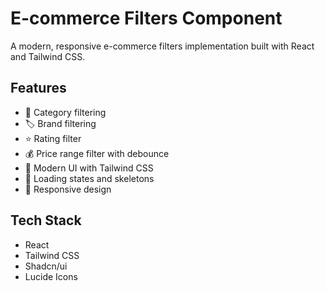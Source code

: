 # E-commerce Filters Component

A modern, responsive e-commerce filters implementation built with React and Tailwind CSS.

## Features

- 🎯 Category filtering
- 🏷️ Brand filtering
- ⭐ Rating filter
- 💰 Price range filter with debounce
- 🎨 Modern UI with Tailwind CSS
- 🔄 Loading states and skeletons
- 📱 Responsive design

## Tech Stack

- React
- Tailwind CSS
- Shadcn/ui
- Lucide Icons
